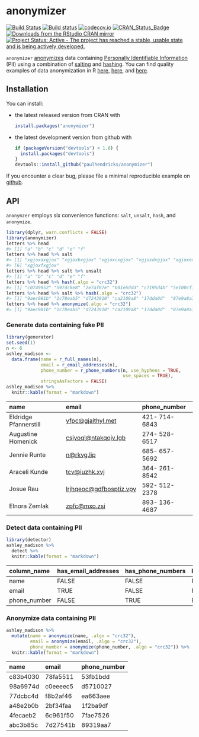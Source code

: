<!-- README.md is generated from README.Rmd. Please edit that file -->
anonymizer
==========

[![Build Status](https://travis-ci.org/paulhendricks/anonymizer.png?branch=master)](https://travis-ci.org/paulhendricks/anonymizer) [![Build status](https://ci.appveyor.com/api/projects/status/qu5j8q9wvit2i3pe/branch/master?svg=true)](https://ci.appveyor.com/project/paulhendricks/anonymizer/branch/master) [![codecov.io](http://codecov.io/github/paulhendricks/anonymizer/coverage.svg?branch=master)](http://codecov.io/github/paulhendricks/anonymizer?branch=master) [![CRAN\_Status\_Badge](http://www.r-pkg.org/badges/version/anonymizer)](http://cran.r-project.org/package=anonymizer) [![Downloads from the RStudio CRAN mirror](http://cranlogs.r-pkg.org/badges/anonymizer)](http://cran.rstudio.com/package=anonymizer) [![Project Status: Active - The project has reached a stable, usable state and is being actively developed.](http://www.repostatus.org/badges/0.1.0/active.svg)](http://www.repostatus.org/#active)

`anonymizer` [anonymizes](https://en.wikipedia.org/wiki/Data_anonymization) data containing [Personally Identifiable Information](https://en.wikipedia.org/wiki/Personally_identifiable_information) (PII) using a combination of [salting](https://en.wikipedia.org/wiki/Salt_%28cryptography%29) and [hashing](https://en.wikipedia.org/wiki/Hash_function). You can find quality examples of data anonymization in R [here](http://jangorecki.github.io/blog/2014-11-07/Data-Anonymization-in-R.html), [here](http://stackoverflow.com/questions/10454973/how-to-create-example-data-set-from-private-data-replacing-variable-names-and-l), and [here](http://4dpiecharts.com/2011/08/23/anonymising-data/).

Installation
------------

You can install:

-   the latest released version from CRAN with

    ``` r
    install.packages("anonymizer")
    ```

-   the latest development version from github with

    ``` r
    if (packageVersion("devtools") < 1.6) {
      install.packages("devtools")
    }
    devtools::install_github("paulhendricks/anonymizer")
    ```

If you encounter a clear bug, please file a minimal reproducible example on [github](https://github.com/paulhendricks/anonymizer/issues).

API
---

`anonymzer` employs six convenience functions: `salt`, `unsalt`, `hash`, and `anonymize`.

``` r
library(dplyr, warn.conflicts = FALSE)
library(anonymizer)
letters %>% head
#> [1] "a" "b" "c" "d" "e" "f"
letters %>% head %>% salt
#> [1] "xgjoxaxgjox" "xgjoxbxgjox" "xgjoxcxgjox" "xgjoxdxgjox" "xgjoxexgjox"
#> [6] "xgjoxfxgjox"
letters %>% head %>% salt %>% unsalt
#> [1] "a" "b" "c" "d" "e" "f"
letters %>% head %>% hash(.algo = "crc32")
#> [1] "c0749952" "597dc8e8" "2e7af87e" "b01e6ddd" "c7195d4b" "5e100cf1"
letters %>% head %>% salt %>% hash(.algo = "crc32")
#> [1] "9aec981b" "1c78eab5" "d7243910" "ca2109a8" "17dda0d"  "87e9a8a3"
letters %>% head %>% anonymize(.algo = "crc32")
#> [1] "9aec981b" "1c78eab5" "d7243910" "ca2109a8" "17dda0d"  "87e9a8a3"
```

### Generate data containing fake PII

``` r
library(generator)
set.seed(1)
n <- 6
ashley_madison <- 
  data.frame(name = r_full_names(n), 
             email = r_email_addresses(n), 
             phone_number = r_phone_numbers(n, use_hyphens = TRUE, 
                                            use_spaces = TRUE), 
             stringsAsFactors = FALSE)
ashley_madison %>% 
  knitr::kable(format = "markdown")
```

| name                  | email                     | phone\_number  |
|:----------------------|:--------------------------|:---------------|
| Eldridge Pfannerstill | <yfpc@gjaithyl.met>       | 421- 714- 6843 |
| Augustine Homenick    | <csjyoql@ntakqojv.lgb>    | 274- 528- 6517 |
| Jennie Runte          | <n@rkvg.lip>              | 685- 657- 5692 |
| Araceli Kunde         | <tcv@iuzhk.xvj>           | 364- 261- 8542 |
| Josue Rau             | <lrjhqeoc@gdfbosptiz.vpy> | 592- 512- 2378 |
| Elnora Zemlak         | <zpfc@mxo.zsi>            | 893- 136- 4687 |

### Detect data containing PII

``` r
library(detector)
ashley_madison %>% 
  detect %>% 
  knitr::kable(format = "markdown")
```

| column\_name  | has\_email\_addresses | has\_phone\_numbers | has\_national\_identification\_numbers |
|:--------------|:----------------------|:--------------------|:---------------------------------------|
| name          | FALSE                 | FALSE               | FALSE                                  |
| email         | TRUE                  | FALSE               | FALSE                                  |
| phone\_number | FALSE                 | TRUE                | FALSE                                  |

### Anonymize data containing PII

``` r
ashley_madison %>% 
  mutate(name = anonymize(name, .algo = "crc32"), 
         email = anonymize(email, .algo = "crc32"), 
         phone_number = anonymize(phone_number, .algo = "crc32")) %>% 
  knitr::kable(format = "markdown")
```

| name     | email    | phone\_number |
|:---------|:---------|:--------------|
| c83b4030 | 78fa5511 | 53fb1bdd      |
| 98a6974d | c0eeeec5 | d5710027      |
| 77dcbc4d | f8b2af46 | ea663aee      |
| a48e2b0b | 2bf34faa | 1f2ba9df      |
| 4fecaeb2 | 6c961f50 | 7fae7526      |
| abc3b85c | 7d27541b | 89319aa7      |
